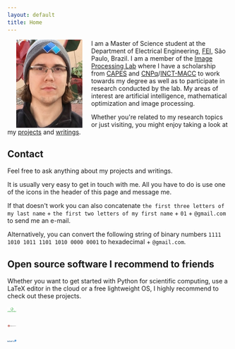```yaml
---
layout: default
title: Home
---
```

<img align="left" width="150" hspace="20" src="assets/img/home/davi.jpg" usemap="#mapname">
<map name="mapname">
    <area shape="poly" coords="61,19,80,6,100,23,91,32,81,21,72,29" href="http://evo.shoryuken.com/" alt="EVO">
</map>

I am a Master of Science student at the Department of Electrical Engineering, [FEI](http://portal.fei.edu.br/en-us/pages/home.aspx), São Paulo, Brazil. I am a member of the [Image Processing Lab](http://fei.edu.br/~cet/ipl.html) where I have a scholarship from [CAPES](http://www.capes.gov.br/) and [CNPq](http://www.cnpq.br/)/[INCT-MACC](https://macc.lncc.br/) to work towards my degree as well as to participate in research conducted by the lab. My areas of interest are artificial intelligence, mathematical optimization and image processing.

Whether you're related to my research topics or just visiting, you might enjoy taking a look at my [projects](http://ddfabbro.com/projects.html) and [writings](http://ddfabbro.com/writings.html).

## Contact

Feel free to ask anything about my projects and writings.

It is usually very easy to get in touch with me. All you have to do is use one of the icons in the header of this page and message me.

If that doesn't work you can also concatenate `the first three letters of my last name` + `the first two letters of my first name` + `01` + `@gmail.com` to send me an e-mail.

Alternatively, you can convert the following string of binary numbers `1111 1010 1011 1101 1010 0000 0001` to hexadecimal + `@gmail.com`.

## Open source software I recommend to friends

Whether you want to get started with Python for scientific computing, use a LaTeX editor in the cloud or a free lightweight OS, I highly recommend to check out these projects.

<a href="https://www.anaconda.com"><img src="assets/img/home/anaconda.jpg" alt="Anaconda" width="20"></a>
<br><br>
<a href="https://www.sharelatex.com"><img src="assets/img/home/sharelatex.jpg" alt="ShareLaTeX" width="20"></a>
<br><br>
<a href="https://wiki.ubuntu.com/Lubuntu"><img src="assets/img/home/lubuntu.jpg" alt="Lubuntu" width="20"></a>
